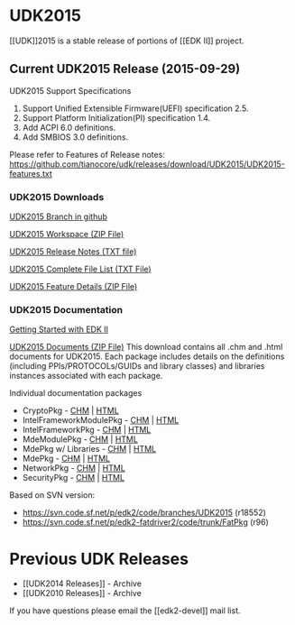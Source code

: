 # UDK2015

[[UDK]]2015 is a stable release of portions of [[EDK II]] project.

## Current UDK2015 Release (2015-09-29)
UDK2015 Support Specifications 
1.  Support Unified Extensible Firmware(UEFI) specification 2.5.
2.  Support Platform Initialization(PI) specification 1.4.
3.  Add ACPI 6.0 definitions.
4.  Add SMBIOS 3.0 definitions. 

Please refer to Features of Release notes: https://github.com/tianocore/udk/releases/download/UDK2015/UDK2015-features.txt

### UDK2015 Downloads

[UDK2015 Branch in github](https://github.com/tianocore/edk2/tree/UDK2015)

[UDK2015 Workspace (ZIP File)](https://github.com/tianocore/udk/releases/download/UDK2015/UDK2015.Complete.MyWorkSpace.zip)

[UDK2015 Release Notes (TXT file)](https://github.com/tianocore/udk/releases/download/UDK2015/UDK2015-ReleaseNotes-MyWorkSpace.txt)

[UDK2015 Complete File List (TXT File)](https://github.com/tianocore/udk/releases/download/UDK2015/UDK2015-Fileslist.txt)

[UDK2015 Feature Details (ZIP File)](https://github.com/tianocore/udk/releases/download/UDK2015/UDK2015.Notes.zip)

### UDK2015 Documentation

[Getting Started with EDK II](https://github.com/tianocore/tianocore.github.io/wiki/Getting-Started-with-EDK-II)

[UDK2015 Documents (ZIP File)](https://github.com/tianocore/udk/releases/download/UDK2015/UDK2015.Documents.zip)
This download contains all .chm and .html documents for UDK2015. Each package includes details on the definitions (including PPIs/PROTOCOLs/GUIDs and library classes) and libraries instances associated with each package.

Individual documentation packages
* CryptoPkg - [CHM](https://github.com/tianocore-docs/Docs/raw/master/UDK/UDK2015/CryptoPkg%20Document.chm) | [HTML](https://github.com/tianocore-docs/Docs/raw/master/UDK/UDK2015/CryptoPkg%20Document.zip)
* IntelFrameworkModulePkg - [CHM](https://github.com/tianocore-docs/Docs/raw/master/UDK/UDK2015/IntelFrameworkModulePkg%20Document.chm) | [HTML](https://github.com/tianocore-docs/Docs/raw/master/UDK/UDK2015/IntelFrameworkModulePkg%20Document.zip)
* IntelFrameworkPkg - [CHM](https://github.com/tianocore-docs/Docs/raw/master/UDK/UDK2015/IntelFrameworkPkg%20Document.chm) | [HTML](https://github.com/tianocore-docs/Docs/raw/master/UDK/UDK2015/IntelFrameworkPkg%20Document.zip)
* MdeModulePkg - [CHM](https://github.com/tianocore-docs/Docs/raw/master/UDK/UDK2015/MdeModulePkg%20Document.chm) | [HTML](https://github.com/tianocore-docs/Docs/raw/master/UDK/UDK2015/MdeModulePkg%20Document.zip)
* MdePkg w/ Libraries - [CHM](https://github.com/tianocore-docs/Docs/raw/master/UDK/UDK2015/MdePkg%20Document%20With%20Libraries.chm) | [HTML](https://github.com/tianocore-docs/Docs/raw/master/UDK/UDK2015/MdePkg%20Document%20With%20Libraries.zip)
* MdePkg - [CHM](https://github.com/tianocore-docs/Docs/raw/master/UDK/UDK2015/MdePkg%20Document.chm) | [HTML](https://github.com/tianocore-docs/Docs/raw/master/UDK/UDK2015/MdePkg%20Document.zip)
* NetworkPkg - [CHM](https://github.com/tianocore-docs/Docs/raw/master/UDK/UDK2015/NetworkPkg%20Document%20With%20Modules.chm) | [HTML](https://github.com/tianocore-docs/Docs/raw/master/UDK/UDK2015/NetworkPkg%20Document%20With%20Modules.zip)
* SecurityPkg - [CHM](https://github.com/tianocore-docs/Docs/raw/master/UDK/UDK2015/SecurityiPkg%20Document%20With%20Modules.chm) | [HTML](https://github.com/tianocore-docs/Docs/raw/master/UDK/UDK2015/SecurityiPkg%20Document%20With%20Modules.zip)

Based on SVN version:
* https://svn.code.sf.net/p/edk2/code/branches/UDK2015 (r18552)
* https://svn.code.sf.net/p/edk2-fatdriver2/code/trunk/FatPkg (r96)

# Previous UDK Releases

* [[UDK2014 Releases]] - Archive
* [[UDK2010 Releases]] - Archive

If you have questions please email the [[edk2-devel]] mail list.
